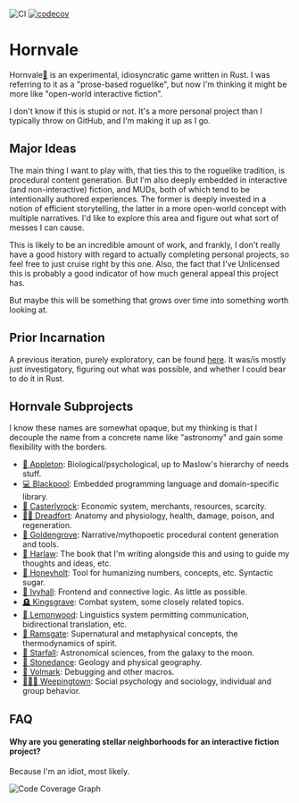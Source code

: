 
![CI](https://github.com/ndouglas/hornvale/actions/workflows/continuous_integration.yml/badge.svg?branch=main) [![codecov](https://codecov.io/gh/ndouglas/hornvale/branch/main/graph/badge.svg?token=YP8GDSHG73)](https://codecov.io/gh/ndouglas/hornvale)

# Hornvale
Hornvale[📖](https://ndouglas.github.io/hornvale/)  is an experimental, idiosyncratic game written in Rust.  I was referring to it as a "prose-based roguelike", but now I'm thinking it might be more like "open-world interactive fiction".  

I don't know if this is stupid or not.  It's a more personal project than I typically throw on GitHub, and I'm making it up as I go.

## Major Ideas
The main thing I want to play with, that ties this to the roguelike tradition, is procedural content generation.  But I'm also deeply embedded in interactive (and non-interactive) fiction, and MUDs, both of which tend to be intentionally authored experiences.  The former is deeply invested in a notion of efficient storytelling, the latter in a more open-world concept with multiple narratives.  I'd like to explore this area and figure out what sort of messes I can cause.

This is likely to be an incredible amount of work, and frankly, I don't really have a good history with regard to actually completing personal projects, so feel free to just cruise right by this one.  Also, the fact that I've Unlicensed this is probably a good indicator of how much general appeal this project has.

But maybe this will be something that grows over time into something worth looking at.

## Prior Incarnation
A previous iteration, purely exploratory, can be found [here](https://github.com/ndouglas/hornvale-rust/).  It was/is mostly just investigatory, figuring out what was possible, and whether I could bear to do it in Rust.

## Hornvale Subprojects
I know these names are somewhat opaque, but my thinking is that I decouple the name from a concrete name like "astronomy" and gain some flexibility with the borders.

- [🧬 Appleton](./appleton/README.md): Biological/psychological, up to Maslow's hierarchy of needs stuff.
- [💻 Blackpool](./blackpool/README.md): Embedded programming language and domain-specific library.
- [🏦 Casterlyrock](./casterlyrock/README.md): Economic system, merchants, resources, scarcity.
- [🧍‍♂️ Dreadfort](./dreadfort/README.md): Anatomy and physiology, health, damage, poison, and regeneration.
- [📜 Goldengrove](./goldengrove/README.md): Narrative/mythopoetic procedural content generation and tools.
- [📖 Harlaw](./harlaw/README.md): The book that I'm writing alongside this and using to guide my thoughts and ideas, etc.
- [🍯 Honeyholt](./honeyholt/README.md): Tool for humanizing numbers, concepts, etc.  Syntactic sugar.
- [🌿 Ivyhall](./ivyhall/README.md): Frontend and connective logic.  As little as possible.
- [🪦 Kingsgrave](./kingsgrave/README.md): Combat system, some closely related topics.
- [💬 Lemonwood](./lemonwood/README.md): Linguistics system permitting communication, bidirectional translation, etc.
- [👻 Ramsgate](./ramsgate/README.md): Supernatural and metaphysical concepts, the thermodynamics of spirit.
- [💫 Starfall](./starfall/README.md): Astronomical sciences, from the galaxy to the moon.
- [🌋 Stonedance](./stonedance/README.md): Geology and physical geography.
- [🐛 Volmark](./volmark/README.md): Debugging and other macros.
- [🧑‍🤝‍🧑 Weepingtown](./weepingtown/README.md): Social psychology and sociology, individual and group behavior.

## FAQ

#### Why are you generating stellar neighborhoods for an interactive fiction project?
Because I'm an idiot, most likely.

![Code Coverage Graph](https://codecov.io/gh/ndouglas/hornvale/branch/main/graphs/icicle.svg?token=YP8GDSHG73)
